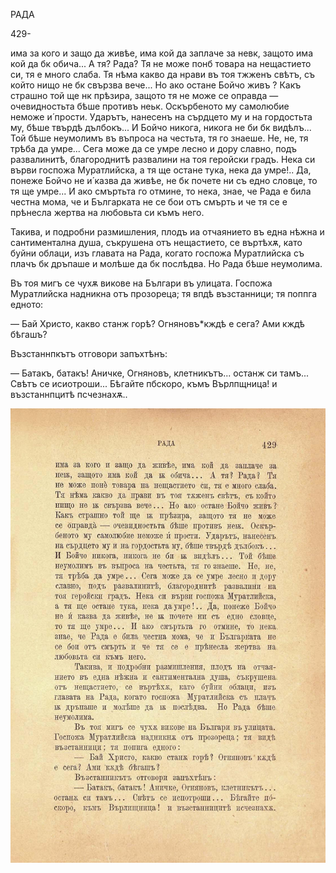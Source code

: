 ﻿РАДА

429-

има за кого и защо да живѣе, има кой да заплаче за невк, защото има кой да бк обича... А тя? Рада? Тя не може понб товара на нещастието си, тя е много слаба. Тя нѣма какво да нрави въ тоя тжженъ свѣтъ, съ който нищо не бк свързва вече... Но ако остане Бойчо живъ ? Какъ страшно той ще нк прѣзира, защото тя не може се оправда — очевидностьта бѣше противъ неьк. Оскърбеното му самолюбие неможе и́ прости. Ударътъ, нанесенъ на сърдцето му и на гордостьта му, бѣше твърдѣ дълбокъ... И Бойчо никога, никога не би бк видѣлъ... Той бѣше неумолимъ въ въпроса на честьта, тя го знаеше. Не, не, тя трѣба да умре... Сега може да се умре лесно и дору славно, подъ развалинитѣ, благороднитѣ развалини на тоя геройски градъ. Нека си върви госпожа Муратлийска, а тя ще остане тука, нека да умре!.. Да, понеже Бойчо не и́ казва да живѣе, не бк почете ни съ едно словце, то тя ще умре... И ако смъртьта го отмине, то нека, знае, че Рада е била честна мома, че и Българката не се бои отъ смърть и че тя се е прѣнесла жертва на любовьта си къмъ него.

Такива, и подробни размишления, плодъ иа отчаянието въ една нѣжна и сантиментална душа, съкрушена отъ нещастието, се въртѣхѫ, като буйни облаци, изъ главата на Рада, когато госпожа Муратлийска съ плачъ бк дръпаше и молѣше да бк послѣдва. Но Рада бѣше неумолима.

Въ тоя мигъ се чухѫ викове на Българи въ улицата. Госпожа Муратлийска надникна отъ прозореца; тя впдѣ възстанници; тя поппга едното:

— Бай Христо, какво станж горѣ? Огняновъ*кждѣ е сега? Ами кждѣ бѣгашъ?

Възстаннпкътъ отговори запъхтѣнъ:

— Батакъ, батакъ! Аничке, Огняновъ, клетникътъ... останж си тамъ... Свѣтъ се исиотроши... Бѣгайте пбскоро, къмъ Върлпщница! и възстаннпцитѣ псчезнахѫ..

![original](../images/478.jpg)

